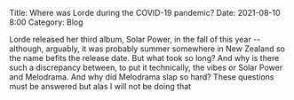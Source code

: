 Title: Where was Lorde during the COVID-19 pandemic?
Date: 2021-08-10 8:00
Category: Blog

Lorde released her third album, Solar Power, in the fall of this year -- although, arguably, it was probably summer somewhere in New Zealand so the name befits the release date. But what took so long? And why is there such a discrepancy between, to put it technically, the vibes or Solar Power and Melodrama. And why did Melodrama slap so hard? These questions must be answered but alas I will not be doing that
